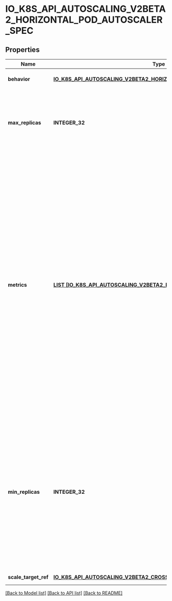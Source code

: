 # IO_K8S_API_AUTOSCALING_V2BETA2_HORIZONTAL_POD_AUTOSCALER_SPEC

## Properties
Name | Type | Description | Notes
------------ | ------------- | ------------- | -------------
**behavior** | [**IO_K8S_API_AUTOSCALING_V2BETA2_HORIZONTAL_POD_AUTOSCALER_BEHAVIOR**](io.k8s.api.autoscaling.v2beta2.HorizontalPodAutoscalerBehavior.md) |  | [optional] [default to null]
**max_replicas** | **INTEGER_32** | maxReplicas is the upper limit for the number of replicas to which the autoscaler can scale up. It cannot be less that minReplicas. | [default to null]
**metrics** | [**LIST [IO_K8S_API_AUTOSCALING_V2BETA2_METRIC_SPEC]**](io.k8s.api.autoscaling.v2beta2.MetricSpec.md) | metrics contains the specifications for which to use to calculate the desired replica count (the maximum replica count across all metrics will be used).  The desired replica count is calculated multiplying the ratio between the target value and the current value by the current number of pods.  Ergo, metrics used must decrease as the pod count is increased, and vice-versa.  See the individual metric source types for more information about how each type of metric must respond. If not set, the default metric will be set to 80% average CPU utilization. | [optional] [default to null]
**min_replicas** | **INTEGER_32** | minReplicas is the lower limit for the number of replicas to which the autoscaler can scale down.  It defaults to 1 pod.  minReplicas is allowed to be 0 if the alpha feature gate HPAScaleToZero is enabled and at least one Object or External metric is configured.  Scaling is active as long as at least one metric value is available. | [optional] [default to null]
**scale_target_ref** | [**IO_K8S_API_AUTOSCALING_V2BETA2_CROSS_VERSION_OBJECT_REFERENCE**](io.k8s.api.autoscaling.v2beta2.CrossVersionObjectReference.md) |  | [default to null]

[[Back to Model list]](../README.md#documentation-for-models) [[Back to API list]](../README.md#documentation-for-api-endpoints) [[Back to README]](../README.md)


